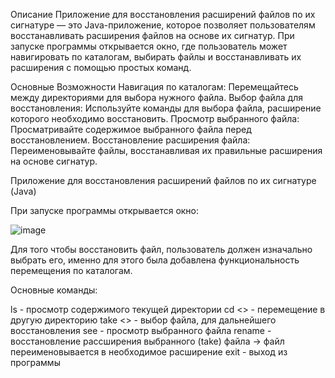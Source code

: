 Описание
Приложение для восстановления расширений файлов по их сигнатуре — это Java-приложение, которое позволяет пользователям восстанавливать расширения файлов на основе их сигнатур. При запуске программы открывается окно, где пользователь может навигировать по каталогам, выбирать файлы и восстанавливать их расширения с помощью простых команд.

Основные Возможности
Навигация по каталогам: Перемещайтесь между директориями для выбора нужного файла.
Выбор файла для восстановления: Используйте команды для выбора файла, расширение которого необходимо восстановить.
Просмотр выбранного файла: Просматривайте содержимое выбранного файла перед восстановлением.
Восстановление расширения файла: Переименовывайте файлы, восстанавливая их правильные расширения на основе сигнатур.



Приложение для восстановления расширений файлов по их сигнатуре (Java)

При запуске программы открывается окно:

![image](https://github.com/user-attachments/assets/1adcc71c-d8b6-4fb5-a4f1-e9bcf8b51b42)

Для того чтобы восстановить файл, пользователь должен изначально выбрать его, именно для этого была добавлена функциональность перемещения по каталогам.

Основные команды:

ls - просмотр содержимого текущей директории
cd <> - перемещение в другую директорию
take <> - выбор файла, для дальнейшего восстановления
see - просмотр выбранного файла
rename - восстановление рассширения выбранного (take) файла -> файл переименовывается в необходимое расширение
exit - выход из программы


